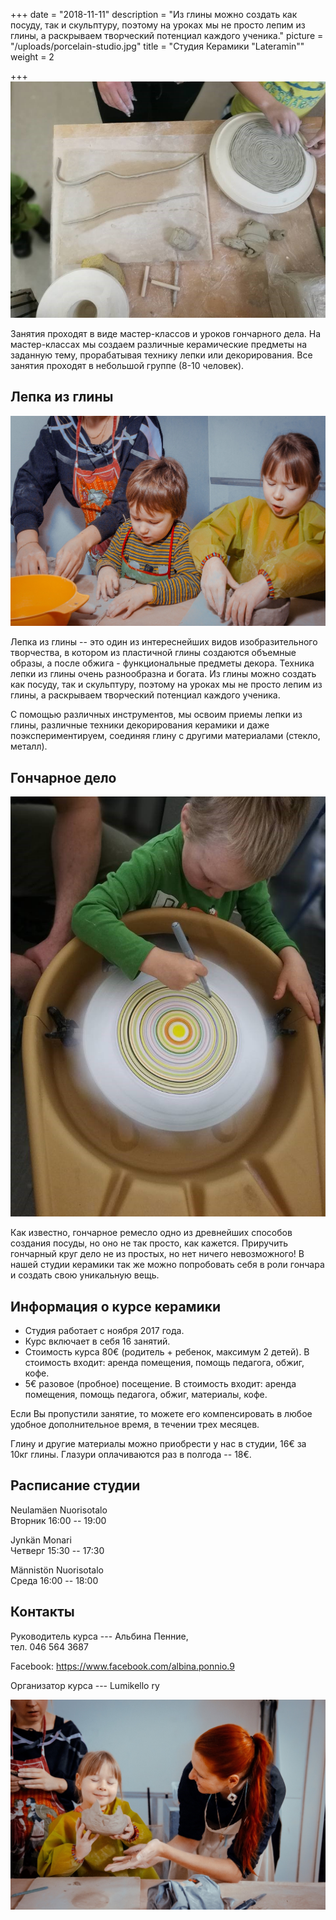 +++
date = "2018-11-11"
description = "Из глины можно создать как посуду, так и скульптуру, поэтому на уроках мы не просто лепим из глины, а раскрываем творческий потенциал каждого ученика."
picture = "/uploads/porcelain-studio.jpg"
title = "Студия Керамики \"Lateramin\""
weight = 2

+++
​![](/uploads/porcelain-studio-01.jpg)

Занятия проходят в виде мастер-классов и уроков гончарного дела. На мастер-классах мы создаем различные керамические предметы на заданную тему, прорабатывая технику лепки или декорирования. Все занятия проходят в небольшой группе (8-10 человек).

## Лепка из глины

​![](/uploads/porcelain-studio-02.jpg)

Лепка из глины -- это один из интереснейших видов изобразительного творчества, в котором из пластичной глины создаются объемные образы, а после обжига - функциональные предметы декора. Техника лепки из глины очень разнообразна и богата. Из глины можно создать как посуду, так и скульптуру, поэтому на уроках мы не просто лепим из глины, а раскрываем творческий потенциал каждого ученика.

С помощью различных инструментов, мы освоим приемы лепки из глины, различные техники декорирования керамики и даже поэкспериментируем, соединяя глину с другими материалами (стекло, металл).

## Гончарное дело

​![](/uploads/porcelain-studio-03.jpg)

Как известно, гончарное ремесло одно из древнейших способов создания посуды, но оно не так просто, как кажется. Приручить гончарный круг дело не из простых, но нет ничего невозможного! В нашей студии керамики так же можно попробовать себя в роли гончара и создать свою уникальную вещь.

## Информация о курсе керамики

* Студия работает с ноября 2017 года.
* Курс включает в себя 16 занятий.
* Стоимость курса 80€ (родитель + ребенок, максимум 2 детей). В стоимость входит: аренда помещения, помощь педагога, обжиг, кофе.
* 5€ разовое (пробное) посещение. В стоимость входит: аренда помещения, помощь педагога, обжиг, материалы, кофе.

Если Вы пропустили занятие, то можете его компенсировать в любое удобное дополнительное время, в течении трех месяцев.

Глину и другие материалы можно приобрести у нас в студии, 16€ за 10кг глины. Глазури оплачиваются раз в полгода -- 18€.

## Расписание студии

Neulamäen Nuorisotalo  
​Вторник  16:00 -- 19:00

Jynkän Monari  
Четверг 15:30 -- 17:30

Männistön Nuorisotalo  
Среда 16:00 -- 18:00

## Контакты

Руководитель курса --- Альбина Пенние,  
тел. 046 564 3687

Facebook: https://www.facebook.com/albina.ponnio.9

Организатор курса --- Lumikello ry

​![](/uploads/porcelain-studio-04.jpg)